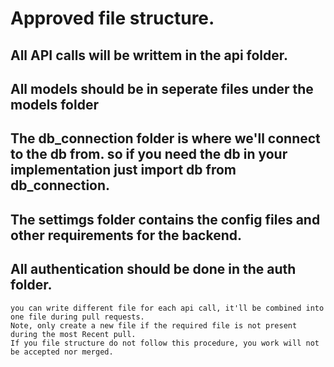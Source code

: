 # Approved file structure.

## All API calls will be writtem in the api folder.

## All models should be in seperate files under the models folder

## The db_connection folder is where we'll connect to the db from. so if you need the db in your implementation just import db from db_connection.

## The settimgs folder contains the config files and other requirements for the backend.

## All authentication should be done in the auth folder.



    you can write different file for each api call, it'll be combined into one file during pull requests.
    Note, only create a new file if the required file is not present during the most Recent pull.
    If you file structure do not follow this procedure, you work will not be accepted nor merged.